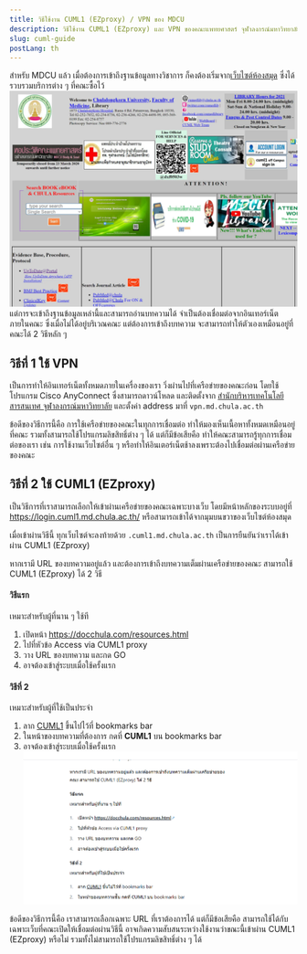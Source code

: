 ```yaml
---
title: วิธีใช้งาน CUML1 (EZproxy) / VPN ของ MDCU
description: วิธีใช้งาน CUML1 (EZproxy) และ VPN ของคณะแพทยศาสตร์ จุฬาลงกรณ์มหาวิทยาลัย (MDCU) สำหรับ นิสิต แพทย์ประจำบ้าน resident อาจารย์ staff เจ้าหน้าที่ บุคลากร
slug: cuml-guide
postLang: th
---
```


สำหรับ MDCU แล้ว เมื่อต้องการเข้าถึงฐานข้อมูลทางวิชาการ ก็คงต้องเริ่มจาก[เว็บไซต์ห้องสมุด](http://library.md.chula.ac.th) ซึ่งได้รวบรวมบริการต่าง ๆ ที่คณะซื้อไว้
![MDCU Library Website](../2021-03-13-cuml-guide/library.md.chula.ac.th.webp)
แต่การจะเข้าถึงฐานข้อมูลเหล่านี้และสามารถอ่านบทความได้ จำเป็นต้องเชื่อมต่อจากอินเทอร์เน็ตภายในคณะ ซึ่งเมื่อไม่ได้อยู่บริเวณคณะ แต่ต้องการเข้าถึงบทความ จะสามารถทำให้ตัวเองเหมือนอยู่ที่คณะได้ 2 วิธีหลัก ๆ

## วิธีที่ 1 ใช้ VPN

เป็นการทำให้อินเทอร์เน็ตทั้งหมดภายในเครื่องของเรา วิ่งผ่านไปที่เครือข่ายของคณะก่อน โดยใช้โปรแกรม Cisco AnyConnect ซึ่งสามารถดาวน์โหลด และติดตั้งจาก [สำนักบริหารเทคโนโลยีสารสนเทศ จุฬาลงกรณ์มหาวิทยาลัย](https://www.it.chula.ac.th/service/cunet-vpn-service/) และตั้งค่า address มาที่ `vpn.md.chula.ac.th`

ข้อดีของวิธีการนี้คือ การใช้เครือข่ายของคณะในทุกการเชื่อมต่อ ทำให้มองเห็นเนื้อหาทั้งหมดเหมือนอยู่ที่คณะ รวมทั้งสามารถใช้โปรแกรมลิขสิทธิ์ต่าง ๆ ได้ แต่ก็มีข้อเสียคือ ทำให้คณะสามารถรู้ทุกการเชื่อมต่อของเรา เช่น การใช้งานเว็บไซต์อื่น ๆ หรือทำให้อินเตอร์เน็ตช้าลงเพราะต้องไปเชื่อมต่อผ่านเครือข่ายของคณะ

## วิธีที่ 2 ใช้ CUML1 (EZproxy)

เป็นวิธีการที่เราสามารถเลือกให้เข้าผ่านเครือข่ายของคณะเฉพาะบางเว็บ โดยมีหน้าหลักของระบบอยู่ที่ https://login.cuml1.md.chula.ac.th/ หรือสามารถเข้าได้จากมุมบนขวาของเว็บไซต์ห้องสมุด

เมื่อเข้าผ่านวิธีนี้ ทุกเว็บไซต์จะลงท้ายด้วย `.cuml1.md.chula.ac.th` เป็นการยืนยันว่าเราได้เข้าผ่าน CUML1 (EZproxy)

หากเรามี URL ของบทความอยู่แล้ว และต้องการเข้าถึงบทความเต็มผ่านเครือข่ายของคณะ สามารถใช้ CUML1 (EZproxy) ได้ 2 วิธี

#### วิธีแรก

เหมาะสำหรับผู้ที่นาน ๆ ใช้ที

1. เปิดหน้า https://docchula.com/resources.html
1. ไปที่หัวข้อ Access via CUML1 proxy
1. วาง URL ของบทความ และกด GO
1. อาจต้องเข้าสู่ระบบเมื่อใช้ครั้งแรก

#### วิธีที่ 2

เหมาะสำหรับผู้ที่ใช้เป็นประจำ

1. ลาก <a href="javascript:window.location.href='https://login.cuml1.md.chula.ac.th/login?qurl='+encodeURIComponent(document.location">CUML1</a> ขึ้นไปไว้ที่ bookmarks bar
1. ในหน้าของบทความที่ต้องการ กดที่ **CUML1** บน bookmarks bar
1. อาจต้องเข้าสู่ระบบเมื่อใช้ครั้งแรก
   ![Drag to bookmarks bar](../2021-03-13-cuml-guide/drag.gif)

ข้อดีของวิธีการนี้คือ เราสามารถเลือกเฉพาะ URL ที่เราต้องการได้ แต่ก็มีข้อเสียคือ สามารถใช้ได้กับเฉพาะเว็บที่คณะเปิดให้เชื่อมต่อผ่านวิธีนี้ อาจเกิดความสับสนระหว่างใช้งานว่าขณะนี้เข้าผ่าน CUML1 (EZproxy) หรือไม่ รวมทั้งไม่สามารถใช้โปรแกรมลิขสิทธิ์ต่าง ๆ ได้
